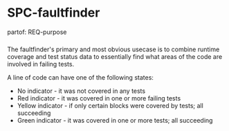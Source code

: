 # SPC-faultfinder
partof: REQ-purpose
###

The faultfinder's primary and most obvious usecase
is to combine runtime coverage and test status data
to essentially find what areas of the code are involved in failing tests.

A line of code can have one of the following states:
* No indicator - it was not covered in any tests
* Red indicator - it was covered in one or more failing tests
* Yellow indicator - if only certain blocks were covered by tests; all succeeding
* Green indicator - it was covered in one or more tests; all succeeding
